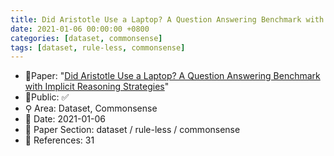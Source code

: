 ```yaml
---
title: Did Aristotle Use a Laptop? A Question Answering Benchmark with Implicit Reasoning Strategies
date: 2021-01-06 00:00:00 +0800
categories: [dataset, commonsense]
tags: [dataset, rule-less, commonsense]
---
```


- 📙Paper: "[Did Aristotle Use a Laptop? A Question Answering Benchmark with Implicit Reasoning Strategies](https://www.semanticscholar.org/paper/Did-Aristotle-Use-a-Laptop-A-Question-Answering-Geva-Khashabi/346081161bdc8f18e2a4c4af7f51d35452b5cb01)"
- 🔑Public: ✅
- ⚲ Area: Dataset, Commonsense
- 📅 Date: 2021-01-06
- 🔎 Paper Section: dataset / rule-less / commonsense
- 📝 References: 31

